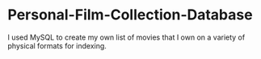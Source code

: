 # Personal-Film-Collection-Database
I used MySQL to create my own list of movies that I own on a variety of physical formats for indexing.
